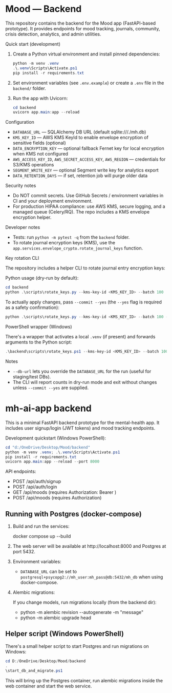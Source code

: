 # Mood — Backend

This repository contains the backend for the Mood app (FastAPI-based prototype). It provides endpoints for mood tracking, journals, community, crisis detection, analytics, and admin utilities.

Quick start (development)

1. Create a Python virtual environment and install pinned dependencies:

   ```powershell
   python -m venv .venv
   .\.venv\Scripts\Activate.ps1
   pip install -r requirements.txt
   ```

2. Set environment variables (see `.env.example`) or create a `.env` file in the `backend/` folder.

3. Run the app with Uvicorn:

   ```powershell
   cd backend
   uvicorn app.main:app --reload
   ```

Configuration

- `DATABASE_URL` — SQLAlchemy DB URL (default sqlite:///./mh.db)
- `KMS_KEY_ID` — AWS KMS KeyId to enable envelope encryption of sensitive fields (optional)
- `DATA_ENCRYPTION_KEY` — optional fallback Fernet key for local encryption when KMS not configured
- `AWS_ACCESS_KEY_ID`, `AWS_SECRET_ACCESS_KEY`, `AWS_REGION` — credentials for S3/KMS operations
- `SEGMENT_WRITE_KEY` — optional Segment write key for analytics export
- `DATA_RETENTION_DAYS` — if set, retention job will purge older data

Security notes

- Do NOT commit secrets. Use GitHub Secrets / environment variables in CI and your deployment environment.
- For production HIPAA compliance: use AWS KMS, secure logging, and a managed queue (Celery/RQ). The repo includes a KMS envelope encryption helper.

Developer notes

- Tests: run `python -m pytest -q` from the `backend` folder.
- To rotate journal encryption keys (KMS), use the `app.services.envelope_crypto.rotate_journal_keys` function.

Key rotation CLI

The repository includes a helper CLI to rotate journal entry encryption keys:

Python usage (dry-run by default):

```powershell
cd backend
python .\scripts\rotate_keys.py --kms-key-id <KMS_KEY_ID> --batch 100
```

To actually apply changes, pass `--commit --yes` (the `--yes` flag is required as a safety confirmation):

```powershell
python .\scripts\rotate_keys.py --kms-key-id <KMS_KEY_ID> --batch 100 --commit --yes
```

PowerShell wrapper (Windows)

There's a wrapper that activates a local `.venv` (if present) and forwards arguments to the Python script:

```powershell
.\backend\scripts\rotate_keys.ps1 --kms-key-id <KMS_KEY_ID> --batch 100
```

Notes

- `--db-url` lets you override the `DATABASE_URL` for the run (useful for staging/test DBs).
- The CLI will report counts in dry-run mode and exit without changes unless `--commit --yes` are supplied.
# mh-ai-app backend

This is a minimal FastAPI backend prototype for the mental-health app. It includes user signup/login (JWT tokens) and mood tracking endpoints.

Development quickstart (Windows PowerShell):

```powershell
cd "d:/OneDrive/Desktop/Mood/backend"
python -m venv .venv; .\.venv\Scripts\Activate.ps1
pip install -r requirements.txt
uvicorn app.main:app --reload --port 8000
```

API endpoints:
- POST /api/auth/signup
- POST /api/auth/login
- GET /api/moods (requires Authorization: Bearer <token>)
- POST /api/moods (requires Authorization)

## Running with Postgres (docker-compose)

1. Build and run the services:

	docker compose up --build

2. The web server will be available at http://localhost:8000 and Postgres at port 5432.

3. Environment variables:

	- `DATABASE_URL` can be set to `postgresql+psycopg2://mh_user:mh_pass@db:5432/mh_db` when using docker-compose.

4. Alembic migrations:

	If you change models, run migrations locally (from the backend dir):

	- python -m alembic revision --autogenerate -m "message"
	- python -m alembic upgrade head

Helper script (Windows PowerShell)
---------------------------------

There's a small helper script to start Postgres and run migrations on Windows:

```powershell
cd D:/OneDrive/Desktop/Mood/backend
.
\start_db_and_migrate.ps1
```

This will bring up the Postgres container, run alembic migrations inside the web container and start the web service.
